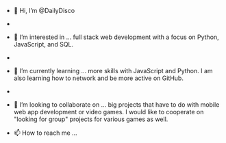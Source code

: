 - 👋 Hi, I’m @DailyDisco
- 
- 👀 I’m interested in ... full stack web development with a focus on Python, JavaScript, and SQL. 
- 
- 🌱 I’m currently learning ... more skills with JavaScript and Python. I am also learning how to network and be more active on GitHub.
- 
- 💞️ I’m looking to collaborate on ... big projects that have to do with mobile web app development or video games. I would like to cooperate on "looking for group" projects for various games as well.

- 📫 How to reach me ...

<!---
DailyDisco/DailyDisco is a ✨ special ✨ repository because its `README.md` (this file) appears on your GitHub profile.
You can click the Preview link to take a look at your changes.
--->
